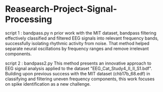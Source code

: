 # Reasearch-Project-Signal-Processing



script 1 : bandpass.py 
n prior work with the MIT dataset, bandpass filtering effectively classified and filtered EEG signals into relevant frequency bands, successfully isolating rhythmic activity from noise. That method helped separate neural oscillations by frequency ranges and remove irrelevant components.


script 2 : bandpass2.py 
This method presents an innovative approach to EEG signal analysis applied to the dataset "EEG_Cat_Study4_II_II_S1.bdf". Building upon previous success with the MIT dataset (chb17b_68.edf) in classifying and filtering uneven frequency components, this work focuses on spike identification as a new challenge.
